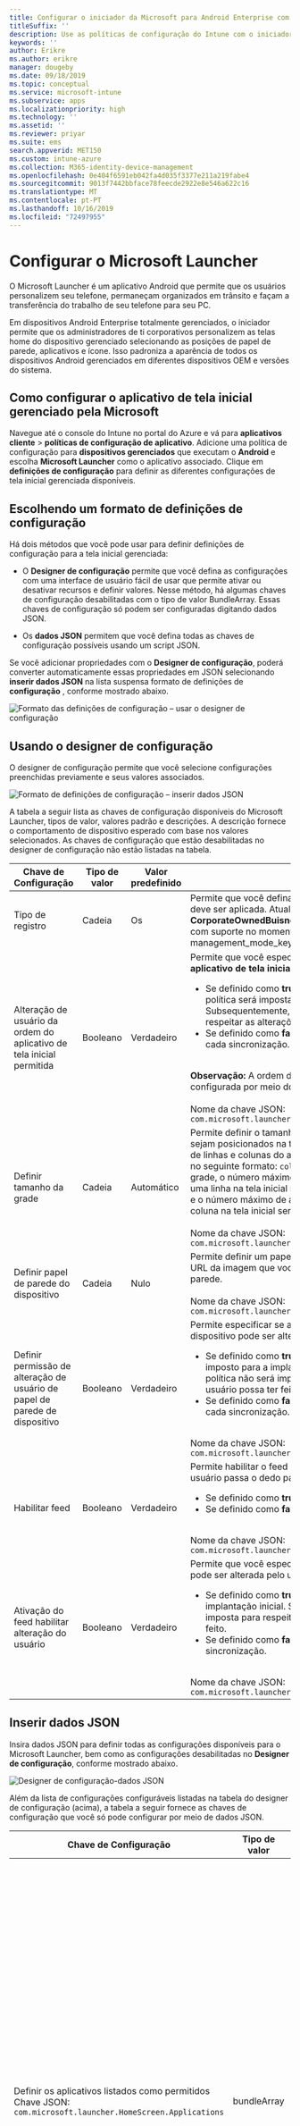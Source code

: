 ```yaml
---
title: Configurar o iniciador da Microsoft para Android Enterprise com o Intune
titleSuffix: ''
description: Use as políticas de configuração do Intune com o iniciador Microsoft.
keywords: ''
author: Erikre
ms.author: erikre
manager: dougeby
ms.date: 09/18/2019
ms.topic: conceptual
ms.service: microsoft-intune
ms.subservice: apps
ms.localizationpriority: high
ms.technology: ''
ms.assetid: ''
ms.reviewer: priyar
ms.suite: ems
search.appverid: MET150
ms.custom: intune-azure
ms.collection: M365-identity-device-management
ms.openlocfilehash: 0e404f6591eb042fa4d035f3377e211a219fabe4
ms.sourcegitcommit: 9013f7442bbface78feecde2922e8e546a622c16
ms.translationtype: MT
ms.contentlocale: pt-PT
ms.lasthandoff: 10/16/2019
ms.locfileid: "72497955"
---
```

# <a name="configure-microsoft-launcher"></a>Configurar o Microsoft Launcher

O Microsoft Launcher é um aplicativo Android que permite que os usuários personalizem seu telefone, permaneçam organizados em trânsito e façam a transferência do trabalho de seu telefone para seu PC. 

Em dispositivos Android Enterprise totalmente gerenciados, o iniciador permite que os administradores de ti corporativos personalizem as telas home do dispositivo gerenciado selecionando as posições de papel de parede, aplicativos e ícone. Isso padroniza a aparência de todos os dispositivos Android gerenciados em diferentes dispositivos OEM e versões do sistema. 

## <a name="how-to-configure-the-microsoft-managed-home-screen-app"></a>Como configurar o aplicativo de tela inicial gerenciado pela Microsoft 

Navegue até o console do Intune no portal do Azure e vá para **aplicativos cliente** > **políticas de configuração de aplicativo**. Adicione uma política de configuração para **dispositivos gerenciados** que executam o **Android** e escolha **Microsoft Launcher** como o aplicativo associado. Clique em **definições de configuração** para definir as diferentes configurações de tela inicial gerenciada disponíveis. 

## <a name="choosing-a-configuration-settings-format"></a>Escolhendo um formato de definições de configuração 

Há dois métodos que você pode usar para definir definições de configuração para a tela inicial gerenciada: 

- O **Designer de configuração** permite que você defina as configurações com uma interface de usuário fácil de usar que permite ativar ou desativar recursos e definir valores. Nesse método, há algumas chaves de configuração desabilitadas com o tipo de valor BundleArray. Essas chaves de configuração só podem ser configuradas digitando dados JSON. 

- Os **dados JSON** permitem que você defina todas as chaves de configuração possíveis usando um script JSON. 

Se você adicionar propriedades com o **Designer de configuração**, poderá converter automaticamente essas propriedades em JSON selecionando **inserir dados JSON** na lista suspensa formato de definições de **configuração** , conforme mostrado abaixo.

   ![Formato das definições de configuração – usar o designer de configuração](./media/configure-microsoft-launcher/configure-microsoft-launcher-01.png)

## <a name="using-configuration-designer"></a>Usando o designer de configuração

O designer de configuração permite que você selecione configurações preenchidas previamente e seus valores associados.

   ![Formato de definições de configuração – inserir dados JSON](./media/configure-microsoft-launcher/configure-microsoft-launcher-02.png)

A tabela a seguir lista as chaves de configuração disponíveis do Microsoft Launcher, tipos de valor, valores padrão e descrições. A descrição fornece o comportamento de dispositivo esperado com base nos valores selecionados. As chaves de configuração que estão desabilitadas no designer de configuração não estão listadas na tabela.

|    Chave de Configuração    |    Tipo de valor    |    Valor predefinido    |    Description     |
|---------------------------------------------------|------------------|---------------------|-------------------------------------------------------------------------------------------------------------------------------------------------------------------------------------------------------------------------------------------------------------------------------------------------------------------------------------------------------------------------------------------------------------------------------------------------------------------------------------------------------------------------------------------------------------------------------|
|    Tipo de registro    |    Cadeia     |    Os    |    Permite que você defina o tipo de registro ao qual essa política deve ser aplicada. Atualmente, o valor **padrão** refere-se a **CorporateOwnedBuisnessOnly**. Não há outros tipos de registro com suporte no momento.        Nome da chave JSON: management_mode_key        |
|    Alteração de usuário da ordem do aplicativo de tela inicial permitida    |    Booleano    |    Verdadeiro    |    Permite que você especifique se a configuração de **pedido do aplicativo de tela inicial** pode ser alterada pelo usuário final.<ul><li>Se definido como **true**, a ordem do aplicativo definida na política será imposta somente para a implantação inicial. Subsequentemente, a política não será imposta para respeitar as alterações que o usuário possa ter feito.</li><li>Se definido como **false**, a ordem do aplicativo será imposta a cada sincronização.</li></ul><br>**Observação:** A ordem do aplicativo de tela inicial só pode ser configurada por meio do editor de JSON.<br><br>Nome da chave JSON:<br>`com.microsoft.launcher.HomeScreen.AppOrder.UserChangeAllowed`    |
|    Definir tamanho da grade    |    Cadeia    |    Automático    |    Permite definir o tamanho da grade para que os aplicativos sejam posicionados na tela inicial. Você pode definir o número de linhas e colunas do aplicativo para definir o tamanho da grade no seguinte formato: `columns;rows`. Se você definir o tamanho da grade, o número máximo de aplicativos que serão mostrados em uma linha na tela inicial será o número de linhas que você definiu e o número máximo de aplicativos que serão mostrados em uma coluna na tela inicial seria o número de colunas que você definiu.<br><br>        Nome da chave JSON:<br>`com.microsoft.launcher.HomeScreen.GridSize`    |
|    Definir papel de parede do dispositivo    |    Cadeia    |    Nulo    |    Permite definir um papel de parede de sua escolha digitando a URL da imagem que você deseja definir como um papel de parede.<br><br>Nome da chave JSON:<br>`com.microsoft.launcher.Wallpaper.URL`    |
|    Definir permissão de alteração de usuário de papel de parede de dispositivo    |    Booleano    |    Verdadeiro    |    Permite especificar se a configuração definir papel de parede do dispositivo pode ser alterada pelo usuário final.<ul><li>Se definido como **true**, o papel de parede na política só será imposto para a implantação inicial. Subsequentemente, a política não será imposta para respeitar as alterações que o usuário possa ter feito.</li><li>Se definido como **false**, o papel de parede será aplicado a cada sincronização.</li></ul><br>Nome da chave JSON:<br>`com.microsoft.launcher.Wallpaper.URL.UserChangeAllowed`        |
|    Habilitar feed    |    Booleano    |    Verdadeiro    |    Permite habilitar o feed do iniciador no dispositivo quando o usuário passa o dedo para a direita na tela inicial.<ul><li>Se definido como **true**, o feed será habilitado.</li><li>Se definido como **false**, o feed será desabilitado.</li></ul><br>Nome da chave JSON:<br>`com.microsoft.launcher.Feed.Enabled`    |
|    Ativação do feed habilitar alteração do usuário    |    Booleano    |    Verdadeiro    |     Permite que você especifique se a configuração **habilitar feed** pode ser alterada pelo usuário final.<ul><li>Se definido como **true**, o feed só será imposto para a implantação inicial. Subsequentemente, a política não será imposta para respeitar as alterações que o usuário possa ter feito.</li><li>Se definido como **false**, o feed será aplicado a cada sincronização.</li></ul><br>Nome da chave JSON: `com.microsoft.launcher.Feed.Enabled.UserChangeAllowed`    |

## <a name="enter-json-data"></a>Inserir dados JSON

Insira dados JSON para definir todas as configurações disponíveis para o Microsoft Launcher, bem como as configurações desabilitadas no **Designer de configuração**, conforme mostrado abaixo.

   ![Designer de configuração-dados JSON](./media/configure-microsoft-launcher/configure-microsoft-launcher-03.png)

Além da lista de configurações configuráveis listadas na tabela do designer de configuração (acima), a tabela a seguir fornece as chaves de configuração que você só pode configurar por meio de dados JSON.

|    Chave de Configuração    |    Tipo de valor    |    Valor predefinido    |    Description     |
|----------------------------------------------------------------------------------------------------|-------------------|-------------------------------------------------------------------------------------|------------------------------------------------------------------------------------------------------------------------------------------------------------------------------------------------------------------------------------------------------------------------------------------------------------------------------------------------------------------------------------------------------------------------------------------------------------------------------------------------------------------------------------------------------------------------------------------------------------------------------------------------------------------------------------|
|    Definir os aplicativos listados como permitidos<br>Chave JSON: `com.microsoft.launcher.HomeScreen.Applications`    |    bundleArray    | Consulte: [set Allow-listed applications](configure-microsoft-launcher.md#set-allow-listed-applications)</sup>    |    Permite que você defina o conjunto de aplicativos visíveis na tela inicial de entre os aplicativos instalados no dispositivo. Você pode definir os aplicativos inserindo o nome do pacote de aplicativo dos aplicativos que você gostaria de tornar visíveis, por exemplo, `com.android.settings` tornaria as configurações acessíveis na tela inicial. Os aplicativos que você permite-listar nesta seção já devem estar instalados no dispositivo para que fiquem visíveis na tela inicial.<p>Properties<ul><li>**Pacote:** O nome do pacote de aplicativos</li><li>**Classe:** A atividade do aplicativo, que é específica para uma determinada página de aplicativo. Ele usará a página de aplicativo padrão se esse valor estiver vazio.</li></ul>      |
|    Ordem do aplicativo de tela inicial<br>Chave JSON: `com.microsoft.launcher.HomeScreen.AppOrder`    |    bundleArray    |    Consulte: [ordem do aplicativo de tela inicial](configure-microsoft-launcher.md#home-screen-app-order)      |    Permite que você especifique a ordem do aplicativo na tela inicial.<p>Properties<br><ul><li>**Tipo:** O único tipo com suporte é `application`.</li><li>**Posição:** O ícone do aplicativo slot na tela inicial. Isso começa na posição 1 na parte superior esquerda e vai da esquerda para a direita, de cima para baixo.</li><li>**Pacote:** O nome do pacote de aplicativos.</li><li>**Classe:** A atividade do aplicativo, que é específica para uma determinada página de aplicativo. A página de aplicativo padrão será usada se esse valor estiver vazio.</li></ul>    |

### <a name="set-allow-listed-applications"></a>Definir os aplicativos listados como permitidos

```JSON
{
    "key": "com.microsoft.launcher.HomeScreen.Applications",
    "valueBundleArray": 
    [
        {
            "managedProperty": [
                {
                    "key": "package",
                    "valueString": ""
                },
                {
                    "key": "class",
                    "valueString": ""
                }
            ]
        }
    ]
}
```

### <a name="home-screen-app-order"></a>Ordem do aplicativo de tela inicial

```JSON
{
    "key": "com.microsoft.launcher.HomeScreen.AppOrder",
    "valueBundleArray": 
    [
        {
            "managedProperty": [
                {
                    "key": "type",
                    "valueString": "application"
                },
                {
                    "key": "position",
                    "valueInteger": 0
                },
                {
                    "key": "package",
                    "valueString": ""
                },
                {
                    "key": "class",
                    "valueString": ""
                }
            ]
        }
    ]
}
```

Este é um exemplo de script JSON com todas as chaves de configuração disponíveis incluídas:

```JSON
{
    "kind": "androidenterprise#managedConfiguration", 
    "productId": "app:com.microsoft.launcher", 
    "managedProperty": [
        {
            "key": "management_mode_key", 
            "valueString": "Default"
        }, 
        {
            "key": "com.microsoft.launcher.Feed.Enable.UserChangeAllowed", 
            "valueBool": false
        }, 
        {
            "key": "com.microsoft.launcher.Feed.Enable", 
            "valueBool": true
        }, 
        {
            "key": "com.microsoft.launcher.Wallpaper.Url.UserChangeAllowed", 
            "valueBool": false
        }, 
        {
            "key": "com.microsoft.launcher.Wallpaper.Url", 
            "valueBool": "http://www.contoso.com/wallpaper.png"
        }, 
        {
            "key": "com.microsoft.launcher.HomeScreen.GridSize", 
            "valueString": "5;5"
        }, 
        {
            "key": "com.microsoft.launcher.HomeScreen.Applications", 
            "valueBundleArray": [
                {
                    "managedProperty": [
                        {
                            "key": "package", 
                            "valueString": "com.ups.mobile.android"
                        }, 
                        {
                            "key": "class", 
                            "valueString": ""
                        }
                    ]
                }, 
                {
                    "managedProperty": [
                        {
                            "key": "package", 
                            "valueString": "com.microsoft.teams"
                        }, 
                        {
                            "key": "class", 
                            "valueString": ""
                        }
                    ]
                }, 
                {
                    "managedProperty": [
                        {
                            "key": "package", 
                            "valueString": "com.microsoft.bing"
                        }, 
                        {
                            "key": "class", 
                            "valueString": ""
                        }
                    ]
                }
            ]
        }, 
        {
            "key": "com.microsoft.launcher.HomeScreen.AppOrder.UserChangeAllowed", 
            "valueBool": false
        }, 
        {
            "key": "com.microsoft.launcher.HomeScreen.AppOrder", 
            "valueBundleArray": [
                {
                    "managedProperty": [
                        {
                            "key": "type", 
                            "valueString": "application"
                        }, 
                        {
                            "key": "position", 
                            "valueInteger": 17
                        }, 
                        {
                            "key": "package", 
                            "valueString": "com.ups.mobile.android"
                        }, 
                        {
                            "key": "class", 
                            "valueString": ""
                        }
                    ]
                }, 
                {
                    "managedProperty": [
                        {
                            "key": "type", 
                            "valueString": "application"
                        }, 
                        {
                            "key": "position", 
                            "valueInteger": 18
                        }, 
                        {
                            "key": "package", 
                            "valueString": "com.microsoft.teams"
                        }, 
                        {
                            "key": "class", 
                            "valueString": ""
                        }
                    ]
                }, 
                {
                    "managedProperty": [
                        {
                            "key": "type", 
                            "valueString": "application"
                        }, 
                        {
                            "key": "position", 
                            "valueInteger": 19
                        }, 
                        {
                            "key": "package", 
                            "valueString": "com.microsoft.bing"
                        }, 
                        {
                            "key": "class", 
                            "valueString": ""
                        }
                    ]
                }
            ]
        }
    ]
}
```

## <a name="next-steps"></a>Próximos passos

- Para obter mais informações sobre dispositivos Android Enterprise totalmente gerenciados, consulte [Configurar o registro do Intune do Android Enterprise gerenciar totalmente os dispositivos](../enrollment/android-fully-managed-enroll.md).

